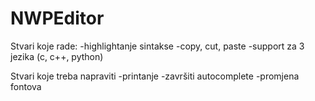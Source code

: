# NWPEditor
Stvari koje rade:
  -highlightanje sintakse
  -copy, cut, paste
  -support za 3 jezika (c, c++, python)
  
Stvari koje treba napraviti
  -printanje
  -završiti autocomplete
  -promjena fontova
